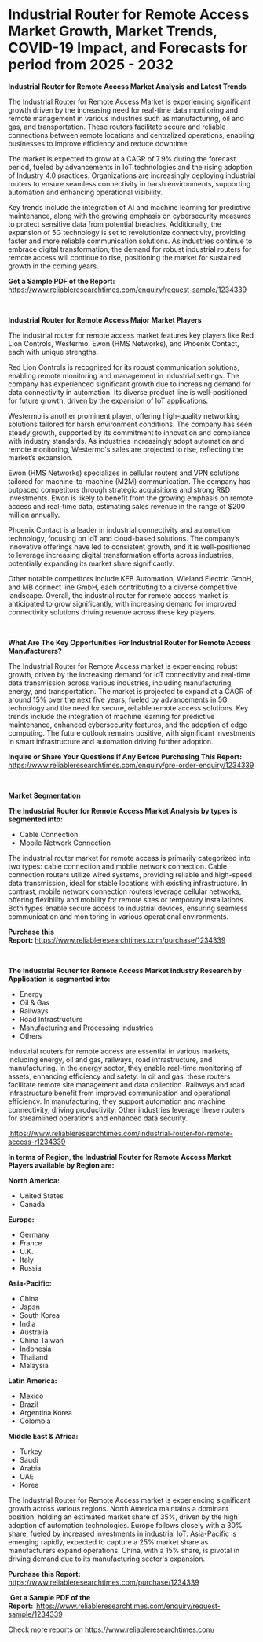 <p><h1>Industrial Router for Remote Access Market Growth, Market Trends, COVID-19 Impact, and Forecasts for period from 2025 - 2032</h1></p><p><strong>Industrial Router for Remote Access Market Analysis and Latest Trends</strong></p>
<p><p>The Industrial Router for Remote Access Market is experiencing significant growth driven by the increasing need for real-time data monitoring and remote management in various industries such as manufacturing, oil and gas, and transportation. These routers facilitate secure and reliable connections between remote locations and centralized operations, enabling businesses to improve efficiency and reduce downtime.</p><p>The market is expected to grow at a CAGR of 7.9% during the forecast period, fueled by advancements in IoT technologies and the rising adoption of Industry 4.0 practices. Organizations are increasingly deploying industrial routers to ensure seamless connectivity in harsh environments, supporting automation and enhancing operational visibility.</p><p>Key trends include the integration of AI and machine learning for predictive maintenance, along with the growing emphasis on cybersecurity measures to protect sensitive data from potential breaches. Additionally, the expansion of 5G technology is set to revolutionize connectivity, providing faster and more reliable communication solutions. As industries continue to embrace digital transformation, the demand for robust industrial routers for remote access will continue to rise, positioning the market for sustained growth in the coming years.</p></p>
<p><strong>Get a Sample PDF of the Report:&nbsp;</strong> <a href="https://www.reliableresearchtimes.com/enquiry/request-sample/1234339?utm_campaign=2252&utm_medium=2&utm_source=Github&utm_content=ia&utm_term=27022025&utm_id=industrial-router-for-remote-access">https://www.reliableresearchtimes.com/enquiry/request-sample/1234339</a></p>
<p>&nbsp;</p>
<p><strong>Industrial Router for Remote Access Major Market Players</strong></p>
<p><p>The industrial router for remote access market features key players like Red Lion Controls, Westermo, Ewon (HMS Networks), and Phoenix Contact, each with unique strengths. </p><p>Red Lion Controls is recognized for its robust communication solutions, enabling remote monitoring and management in industrial settings. The company has experienced significant growth due to increasing demand for data connectivity in automation. Its diverse product line is well-positioned for future growth, driven by the expansion of IoT applications.</p><p>Westermo is another prominent player, offering high-quality networking solutions tailored for harsh environment conditions. The company has seen steady growth, supported by its commitment to innovation and compliance with industry standards. As industries increasingly adopt automation and remote monitoring, Westermo's sales are projected to rise, reflecting the market’s expansion. </p><p>Ewon (HMS Networks) specializes in cellular routers and VPN solutions tailored for machine-to-machine (M2M) communication. The company has outpaced competitors through strategic acquisitions and strong R&D investments. Ewon is likely to benefit from the growing emphasis on remote access and real-time data, estimating sales revenue in the range of $200 million annually.</p><p>Phoenix Contact is a leader in industrial connectivity and automation technology, focusing on IoT and cloud-based solutions. The company’s innovative offerings have led to consistent growth, and it is well-positioned to leverage increasing digital transformation efforts across industries, potentially expanding its market share significantly.</p><p>Other notable competitors include KEB Automation, Wieland Electric GmbH, and MB connect line GmbH, each contributing to a diverse competitive landscape. Overall, the industrial router for remote access market is anticipated to grow significantly, with increasing demand for improved connectivity solutions driving revenue across these key players.</p></p>
<p>&nbsp;</p>
<p><strong>What Are The Key Opportunities For Industrial Router for Remote Access Manufacturers?</strong></p>
<p><p>The Industrial Router for Remote Access market is experiencing robust growth, driven by the increasing demand for IoT connectivity and real-time data transmission across various industries, including manufacturing, energy, and transportation. The market is projected to expand at a CAGR of around 15% over the next five years, fueled by advancements in 5G technology and the need for secure, reliable remote access solutions. Key trends include the integration of machine learning for predictive maintenance, enhanced cybersecurity features, and the adoption of edge computing. The future outlook remains positive, with significant investments in smart infrastructure and automation driving further adoption.</p></p>
<p><strong>Inquire or Share Your Questions If Any Before Purchasing This Report:</strong> <a href="https://www.reliableresearchtimes.com/enquiry/pre-order-enquiry/1234339?utm_campaign=2252&utm_medium=2&utm_source=Github&utm_content=ia&utm_term=27022025&utm_id=industrial-router-for-remote-access">https://www.reliableresearchtimes.com/enquiry/pre-order-enquiry/1234339</a></p>
<p>&nbsp;</p>
<p><strong>Market Segmentation</strong></p>
<p><strong>The Industrial Router for Remote Access Market Analysis by types is segmented into:</strong></p>
<p><ul><li>Cable Connection</li><li>Mobile Network Connection</li></ul></p>
<p><p>The industrial router market for remote access is primarily categorized into two types: cable connection and mobile network connection. Cable connection routers utilize wired systems, providing reliable and high-speed data transmission, ideal for stable locations with existing infrastructure. In contrast, mobile network connection routers leverage cellular networks, offering flexibility and mobility for remote sites or temporary installations. Both types enable secure access to industrial devices, ensuring seamless communication and monitoring in various operational environments.</p></p>
<p><strong>Purchase this Report:&nbsp;</strong><a href="https://www.reliableresearchtimes.com/purchase/1234339?utm_campaign=2252&utm_medium=2&utm_source=Github&utm_content=ia&utm_term=27022025&utm_id=industrial-router-for-remote-access">https://www.reliableresearchtimes.com/purchase/1234339</a></p>
<p>&nbsp;</p>
<p><strong>The Industrial Router for Remote Access Market Industry Research by Application is segmented into:</strong></p>
<p><ul><li>Energy</li><li>Oil & Gas</li><li>Railways</li><li>Road Infrastructure</li><li>Manufacturing and Processing Industries</li><li>Others</li></ul></p>
<p><p>Industrial routers for remote access are essential in various markets, including energy, oil and gas, railways, road infrastructure, and manufacturing. In the energy sector, they enable real-time monitoring of assets, enhancing efficiency and safety. In oil and gas, these routers facilitate remote site management and data collection. Railways and road infrastructure benefit from improved communication and operational efficiency. In manufacturing, they support automation and machine connectivity, driving productivity. Other industries leverage these routers for streamlined operations and enhanced data security.</p></p>
<p><a href="https://www.reliableresearchtimes.com/industrial-router-for-remote-access-r1234339?utm_campaign=2252&utm_medium=2&utm_source=Github&utm_content=ia&utm_term=27022025&utm_id=industrial-router-for-remote-access">&nbsp;https://www.reliableresearchtimes.com/industrial-router-for-remote-access-r1234339</a></p>
<p><strong>In terms of Region, the Industrial Router for Remote Access Market Players available by Region are:</strong></p>
<p>
    <p> <strong> North America: </strong>
        <ul>
            <li>United States</li>
            <li>Canada</li>
        </ul>
        </p> 
    <p> <strong> Europe: </strong>
        <ul>
            <li>Germany</li>
            <li>France</li>
            <li>U.K.</li>
            <li>Italy</li>
            <li>Russia</li>
        </ul>
        </p> 
    <p> <strong> Asia-Pacific: </strong>
        <ul>
            <li>China</li>
            <li>Japan</li>
            <li>South Korea</li>
            <li>India</li>
            <li>Australia</li>
            <li>China Taiwan</li>
            <li>Indonesia</li>
            <li>Thailand</li>
            <li>Malaysia</li>
        </ul>
        </p> 
    <p> <strong> Latin America: </strong>
        <ul>
            <li>Mexico</li>
            <li>Brazil</li>
            <li>Argentina Korea</li>
            <li>Colombia</li>
        </ul>
        </p> 
    <p> <strong> Middle East & Africa: </strong>
        <ul>
            <li>Turkey</li>
            <li>Saudi</li>
            <li>Arabia</li>
            <li>UAE</li>
            <li>Korea</li>
        </ul>
    </p>
    </p>
<p><p>The Industrial Router for Remote Access market is experiencing significant growth across various regions. North America maintains a dominant position, holding an estimated market share of 35%, driven by the high adoption of automation technologies. Europe follows closely with a 30% share, fueled by increased investments in industrial IoT. Asia-Pacific is emerging rapidly, expected to capture a 25% market share as manufacturers expand operations. China, with a 15% share, is pivotal in driving demand due to its manufacturing sector's expansion.</p></p>
<p><strong>Purchase this Report: </strong><a href="https://www.reliableresearchtimes.com/purchase/1234339?utm_campaign=2252&utm_medium=2&utm_source=Github&utm_content=ia&utm_term=27022025&utm_id=industrial-router-for-remote-access">https://www.reliableresearchtimes.com/purchase/1234339</a></p>
<p>&nbsp;<strong>Get a Sample PDF of the Report:&nbsp;&nbsp;</strong><a href="https://www.reliableresearchtimes.com/enquiry/request-sample/1234339?utm_campaign=2252&utm_medium=2&utm_source=Github&utm_content=ia&utm_term=27022025&utm_id=industrial-router-for-remote-access">https://www.reliableresearchtimes.com/enquiry/request-sample/1234339</a></p>
<p><strong></strong></p>
<p>Check more reports on <a href="https://www.reliableresearchtimes.com/?utm_campaign=2252&utm_medium=2&utm_source=Github&utm_content=ia&utm_term=27022025&utm_id=industrial-router-for-remote-access">https://www.reliableresearchtimes.com/</a></p>